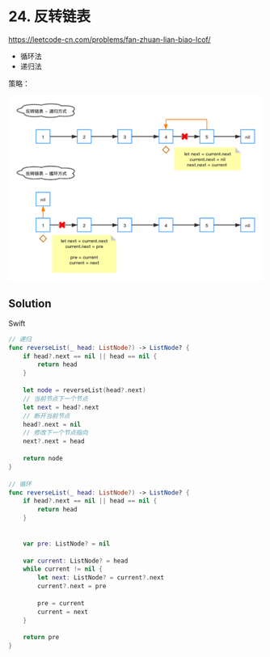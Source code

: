 # 24. 反转链表

<https://leetcode-cn.com/problems/fan-zhuan-lian-biao-lcof/>


- 循环法
- 递归法

策略：

![](https://raw.githubusercontent.com/muhlenxi/blog-images/master/img/al-reverse-list.png)

## Solution

Swift

```swift
// 递归
func reverseList(_ head: ListNode?) -> ListNode? {
    if head?.next == nil || head == nil {
        return head
    }
    
    let node = reverseList(head?.next)
    // 当前节点下一个节点
    let next = head?.next
    // 断开当前节点
    head?.next = nil
    // 修改下一个节点指向
    next?.next = head
    
    return node
}

// 循环
func reverseList(_ head: ListNode?) -> ListNode? {
    if head?.next == nil || head == nil {
        return head
    }
    
    
    var pre: ListNode? = nil
    
    var current: ListNode? = head
    while current != nil {
        let next: ListNode? = current?.next
        current?.next = pre
        
        pre = current
        current = next
    }
    
    return pre
}
```
